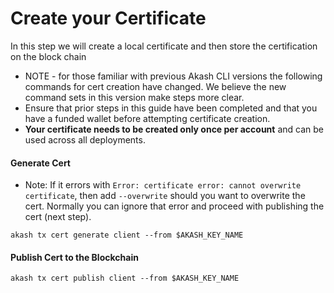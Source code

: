 # Create your Certificate

In this step we will create a local certificate and then store the certification on the block chain

* NOTE - for those familiar with previous Akash CLI versions the following commands for cert creation have changed. We believe the new command sets in this version make steps more clear.
* Ensure that prior steps in this guide have been completed and that you have a funded wallet before attempting certificate creation.
* **Your certificate needs to be created only once per account** and can be used across all deployments.

#### Generate Cert

* Note: If it errors with `Error: certificate error: cannot overwrite certificate`, then add `--overwrite` should you want to overwrite the cert. Normally you can ignore that error and proceed with publishing the cert (next step).

```
akash tx cert generate client --from $AKASH_KEY_NAME
```

#### Publish Cert to the Blockchain

```
akash tx cert publish client --from $AKASH_KEY_NAME
```
